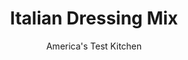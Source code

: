 ---
layout: ../../layouts/MarkdownPostLayout.astro
title: Italian Dressing Mix
author: America's Test Kitchen
pubDate: 2023-03-15
description: "Why use the store-bought stuff when you can make a better, equally convenient version at home?"
image_url: https://res.cloudinary.com/hksqkdlah/image/upload/ar_1:1,c_fill,dpr_2.0,f_auto,fl_lossy.progressive.strip_profile,g_faces:auto,q_auto:low,w_344/6341_sfs-dj08-cvr-4c-italiandressing-3-279827
tags: ["Condiments"]
calories: 
protein: 
carbohydrates: 
fats: 
fiber: 
ingredients: ["1/4 cup, powdered lemonade mix","3 tablespoons, dehydrated minced onion","3 tablespoons, dehydrated minced garlic","3 tablespoons, pectin (Sure-Jell)","1 tablespoon, dried oregano","2 teaspoons, dried basil","1 teaspoon, red pepper flakes","1 tablespoon, salt"]
serves: 
time: "10 minutes"
instructions: ["Whisk all ingredients in bowl until well combined. Store in airtight container for up to 3 months.","To make salad dressing, whisk 1 1/2 tablespoons mix, 2 tablespoons red wine vinegar, and 1 tablespoon water in bowl. Cover with plastic wrap and microwave until garlic and onion are just softened, about 15 seconds. Cool to room temperature, then slowly whisk in 6 tablespoons olive oil."]
nutrition: undefined
notes: "Each batch of dressing makes about 1/2 cup, enough to dress 16 cups of greens and serve 6 to 8 people. Leftover dressing can be refrigerated for up to 3 days."
---